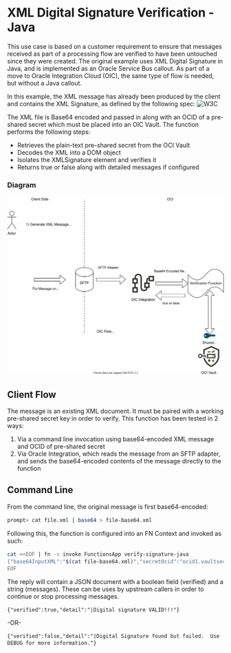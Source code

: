 # XML Digital Signature Verification - Java

This use case is based on a customer requirement to ensure that messages received as part of a processing flow are verified to have been untouched since they were created.  The original example uses XML Digital Signature in Java, and is implemented as an Oracle Service Bus callout.  As part of a move to Oracle Integration Cloud (OIC), the same type of flow is needed, but without a Java callout.   

In this example, the XML message has already been produced by the client and contains the XML Signature, as defined by the following spec:
![W3C](https://www.w3.org/TR/xmldsig-core/)

The XML file is Base64 encoded and passed in along with an OCID of a pre-shared secret which must be placed into an OIC Vault.  The function performs the following steps:
- Retrieves the plain-text pre-shared secret from the OCI Vault
- Decodes the XML into a DOM object
- Isolates the XMLSignature element and verifies it
- Returns true or false along with detailed messages if configured

### Diagram
![Diagram](../images/DigitalSignatureFlowJava.svg)

## Client Flow
The message is an existing XML document.  It must be paired with a working pre-shared secret key in order to verify.  This function has been tested in 2 ways:
1) Via a command line invocation using base64-encoded XML message and OCID of pre-shared secret
2) Via Oracle Integration, which reads the message from an SFTP adapter, and sends the base64-encoded contents of the message directly to the function

## Command Line
From the command line, the original message is first base64-encoded:
```bash
prompt> cat file.xml | base64 > file-base64.xml
```
Following this, the function is configured into an FN Context and invoked as such:
```bash
cat <<EOF | fn -v invoke FunctionsApp verify-signature-java
{"base64InputXML":"$(cat file-base64.xml)","secretOcid":"ocid1.vaultsecret.oc1.xxxxx"}
EOF
```
The reply will contain a JSON document with a boolean field (verified) and a string (messages).  These can be uses by upstream callers in order to continue or stop processing messages.
```
{"verified":true,"detail":"|Digital signature VALID!!!"}
```
-OR-
```
{"verified":false,"detail":"|Digital Signature found but failed.  Use DEBUG for more information."}
```
